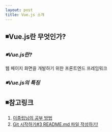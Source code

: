 ```yaml
---
layout: post
title: Vue.js 소개
---
```

## ◾Vue.js란 무엇인가?

### ***◾Vue.js란?***
웹 페이지 화면을 개발하기 위한 프론트엔드 프레임워크

### ***◾Vue.js의 특징***

## ◾참고링크
1. [이종립님의 공부 방법](https://johngrib.github.io/wiki/my-study-method/)
2. [Git 시작하기#3 README.md 파일 작성하기!](https://github.com/sejong-interface/Interface_Manual/wiki/Git-%EC%8B%9C%EC%9E%91%ED%95%98%EA%B8%B0%233-README.md-%ED%8C%8C%EC%9D%BC-%EC%9E%91%EC%84%B1%ED%95%98%EA%B8%B0!)
